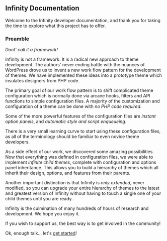 ## Infinity Documentation

Welcome to the Infinity developer documentation, and thank you for taking the time
to explore what this project has to offer.

### Preamble

*Dont' call it a framework!*

Infinity is not a framework. It is a radical new approach to theme development.
The authors' never ending battle with the nuances of WordPress drove us to invent a
new work flow pattern for the development of themes. We have implemented these ideas into a
prototype theme which insulates designers from PHP code.

The primary goal of our work flow pattern is to shift complicated theme configuration which
is normally done via arcane hooks, filters and API functions to simple configuration files.
A majority of the customization and configuration of a theme can be done with
*no PHP code required*.

Some of the more powerful features of the configuration files are *instant option
panels*, and *automatic style and script enqueueing*.

There is a very small learning curve to start using these configuration files, as all
of the terminology should be familiar to even novice theme developers.

As a side effect of our work, we discovered some amazing possibilities. Now that everything
was defined in configuration files, we were able to implement *infinite child themes*, complete
with configuration and options panel inheritance. This allows you to build a hierarchy of
themes which all inherit their design, options, and features from their parents.

Another important distinction is that Infinity is *only extended*, never modified, so you can
upgrade your entire hierarchy of themes to the latest and greatest version of Infinity
without having to touch a single one of your child themes until you are ready.

Infinity is the culmination of many hundreds of hours of research and development.
We hope you enjoy it.

If you wish to support us, the best way is to get involved in the community!

Ok, enough talk... let's [get started](infinity://admin/cpanel/docs/scheme)!

